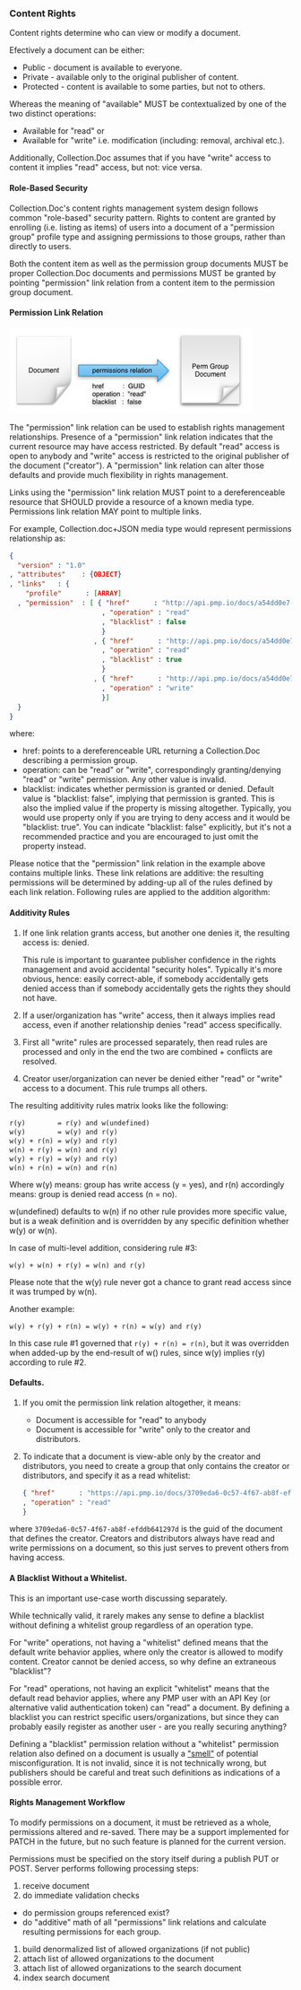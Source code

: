 ### Content Rights

Content rights determine who can view or modify a document.

Efectively a document can be either:

- Public - document is available to everyone.
- Private - available only to the original publisher of content. 
- Protected - content is available to some parties, but not to others.

Whereas the meaning of "available" MUST be contextualized by one of the two distinct operations:

- Available for "read" or
- Available for "write" i.e. modification (including: removal, archival etc.).

Additionally, Collection.Doc assumes that if you have "write" access to content it implies "read" access, but not: vice versa. 

#### Role-Based Security

Collection.Doc's content rights management system design follows common "role-based" security pattern. Rights to content are granted by enrolling (i.e. listing as items) of users into a document of a "permission group" profile type and assigning permissions to those groups, rather than directly to users.

Both the content item as well as the permission group documents MUST be proper Collection.Doc documents and permissions MUST be granted by pointing "permission" link relation from a content item to the permission group document.

#### Permission Link Relation

![Docs and PermGroups relationship graph](img/docpermissions.png)

The "permission" link relation can be used to establish rights management relationships. Presence of a "permission" link relation indicates that the current resource may have access restricted. By default "read" access is open to anybody and "write" access is restricted to the original publisher of the document ("creator"). A "permission" link relation can alter those defaults and provide much flexibility in rights management.

Links using the "permission" link relation MUST point to a dereferenceable resource that SHOULD provide a resource of a known media type. Permissions link relation MAY point to multiple links.

For example, Collection.doc+JSON media type would represent permissions relationship as: 

```json
{
  "version" : "1.0"
, "attributes"    : {OBJECT}
, "links"   : {
    "profile"      : [ARRAY]
  , "permission"  : [ { "href"      : "http://api.pmp.io/docs/a54dd0e7-2e12-49aa-adf0-373e3873493a"
                       , "operation" : "read"
                       , "blacklist" : false
                       }
                     , { "href"      : "http://api.pmp.io/docs/a54dd0e7-2e12-49aa-adf0-373e3873493a"
                       , "operation" : "read"
                       , "blacklist" : true
                       }
                     , { "href"      : "http://api.pmp.io/docs/a54dd0e7-2e12-49aa-adf0-373e3873493a"
                       , "operation" : "write"
                       }]  
  }  
}
```

where:

- href: points to a dereferenceable URL returning a Collection.Doc describing a permission group.
- operation: can be "read" or "write", correspondingly granting/denying "read" or "write" permission. Any other value is invalid.
- blacklist: indicates whether permission is granted or denied. Default value is "blacklist: false", implying that permission is granted. This is also the implied value if the property is missing altogether. Typically, you would use property only if you are trying to deny access and it would be "blacklist: true". You can indicate "blacklist: false" explicitly, but it's not a recommended practice and you are encouraged to just omit the property instead.

Please notice that the "permission" link relation in the example above contains multiple links. These link relations are additive: the resulting permissions will be determined by adding-up all of the rules defined by each link relation. Following rules are applied to the addition algorithm:

#### Additivity Rules

1. If one link relation grants access, but another one denies it, the resulting access is: denied.
 
   This rule is important to guarantee publisher confidence in the rights management and avoid accidental "security holes". Typically it's more obvious, hence: easily correct-able, if somebody accidentally gets denied access than if somebody accidentally gets the rights they should not have.

1. If a user/organization has "write" access, then it always implies read access, even if another relationship denies "read" access specifically.

1. First all "write" rules are processed separately, then read rules are processed and only in the end the two are combined + conflicts are resolved.

1. Creator user/organization can never be denied either "read" or "write" access to a document. This rule trumps all others.

The resulting additivity rules matrix looks like the following:

```
r(y)        = r(y) and w(undefined)
w(y)        = w(y) and r(y) 
w(y) + r(n) = w(y) and r(y)
w(n) + r(y) = w(n) and r(y)
w(y) + r(y) = w(y) and r(y)
w(n) + r(n) = w(n) and r(n)
```

Where w(y) means: group has write access (y = yes), and r(n) accordingly means: group is denied read access (n = no).

w(undefined) defaults to w(n) if no other rule provides more specific value, but is a weak definition and is overridden by any specific definition whether w(y) or w(n).

In case of multi-level addition, considering rule #3:

```
w(y) + w(n) + r(y) = w(n) and r(y)
```

Please note that the w(y) rule never got a chance to grant read access since it was trumped by w(n).

Another example:

```
w(y) + r(y) + r(n) = w(y) + r(n) = w(y) and r(y)
```

In this case rule #1 governed that `r(y) + r(n) = r(n)`, but it was overridden when added-up by the end-result of w() rules, since w(y) implies r(y) according to rule #2.

#### Defaults.

1. If you omit the permission link relation altogether, it means:
    - Document is accessible for "read" to anybody
    - Document is accessible for "write" only to the creator and distributors.
2. To indicate that a document is view-able only by the creator and distributors, you need to create a group that only contains the creator or distributors, and specify it as a read whitelist:

    ```json
    { "href"      : "https://api.pmp.io/docs/3709eda6-0c57-4f67-ab8f-efddb641297d"
    , "operation" : "read"
    } 
    ```
where `3709eda6-0c57-4f67-ab8f-efddb641297d` is the guid of the document that defines the creator. Creators and distributors always have read and write permissions on a document, so this just serves to prevent others from having access.

#### A Blacklist Without a Whitelist.

This is an important use-case worth discussing separately. 

While technically valid, it rarely makes any sense to define a blacklist without defining a whitelist group regardless of an operation type. 

For "write" operations, not having a "whitelist" defined means that the default write behavior applies, where only the creator is allowed to modify content. Creator cannot be denied access, so why define an extraneous "blacklist"?

For "read" operations, not having an explicit "whitelist" means that the default read behavior applies, where any PMP user with an API Key (or alternative valid authentication token) can "read" a document. By defining a blacklist you can restrict specific users/organizations, but since they can probably easily register as another user - are you really securing anything?

Defining a "blacklist" permission relation without a "whitelist" permission relation also defined on a document is usually a ["smell"](http://en.wikipedia.org/wiki/Code_smell) of potential misconfiguration. It is not invalid, since it is not technically wrong, but publishers should be careful and treat such definitions as indications of a possible error.

#### Rights Management Workflow

To modify permissions on a document, it must be retrieved as a whole, permissions altered and re-saved. There may be a support implemented for PATCH in the future, but no such feature is planned for the current version.


Permissions must be specified on the story itself during a publish PUT or POST. Server performs following processing steps:

1. receive document
1. do immediate validation checks
  * do permission groups referenced exist?
  * do "additive" math of all "permissions" link relations and calculate resulting permissions for each group. 
1. build denormalized list of allowed organizations (if not public)
1. attach list of allowed organizations to the document
1. attach list of allowed organizations to the search document
1. index search document